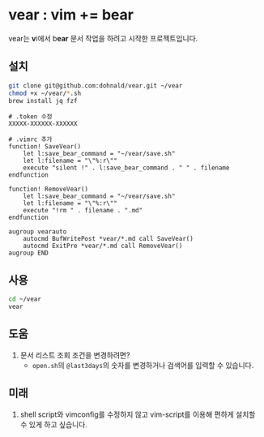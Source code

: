 # vear : vim += bear
vear는 **v**i에서 b**ear** 문서 작업을 하려고 시작한 프로젝트입니다. 

## 설치

```bash
git clone git@github.com:dohnald/vear.git ~/vear
chmod +x ~/vear/*.sh
brew install jq fzf
```

```shell
# .token 수정
XXXXX-XXXXXX-XXXXXX
```

```shell
# .vimrc 추가
function! SaveVear()
    let l:save_bear_command = "~/vear/save.sh"
    let l:filename = "\"%:r\""
    execute "silent !" . l:save_bear_command . " " . filename
endfunction

function! RemoveVear()
    let l:save_bear_command = "~/vear/save.sh"
    let l:filename = "\"%:r\""
    execute "!rm " . filename . ".md"
endfunction

augroup vearauto
    autocmd BufWritePost *vear/*.md call SaveVear()
    autocmd ExitPre *vear/*.md call RemoveVear()
augroup END
```

## 사용 

```bash
cd ~/vear
vear
```

## 도움 

1. 문서 리스트 조회 조건을 변경하려면?
	* `open.sh`의 `@last3days`의 숫자를 변경하거나 검색어를 입력할 수 있습니다.

## 미래

1. shell script와 vimconfig를 수정하지 않고 vim-script를 이용해 편하게 설치할 수 있게 하고 싶습니다.

